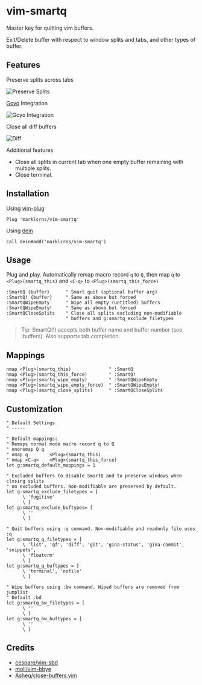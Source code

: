 # vim-smartq

Master key for quitting vim buffers.

Exit/Delete buffer with respect to window splits and tabs, and other types of
buffer.

## Features

Preserve splits across tabs

![Preserve Splits](https://i.imgur.com/uKRWrjS.gif)

[Goyo](https://github.com/junegunn/goyo.vim) Integration

![Goyo Integration](https://i.imgur.com/sB70XEK.gif)

Close all diff buffers

![Diff](https://i.imgur.com/qSTQfGl.gif)

Additional features

- Close all splits in current tab when one empty buffer remaining with multiple
  splits.
- Close terminal.

## Installation

Using [vim-plug](https://github.com/junegunn/vim-plug)

```vim
Plug 'marklcrns/vim-smartq'
```

Using [dein](https://github.com/Shougo/dein.vim)

```vim
call dein#add('marklcrns/vim-smartq')
```

## Usage

Plug and play. Automatically remap macro record `q` to `Q`, then map `q` to
`<Plug>(smartq_this)` and `<C-q>` to `<Plug>(smartq_this_force)`

```vim
:SmartQ {buffer}      " Smart quit (optional buffer arg)
:SmartQ! {buffer}     " Same as above but forced
:SmartQWipeEmpty      " Wipe all empty (untitled) buffers
:SmartQWipeEmpty!     " Same as above but forced
:SmartQCloseSplits    " Close all splits excluding non-modifiable
                      " buffers and g:smartq_exclude_filetypes
```

> Tip: SmartQ(!) accepts both buffer name and buffer number (see :buffers). Also
> supports tab completion.

## Mappings

```vim
nmap <Plug>(smartq_this)              " :SmartQ
nmap <Plug>(smartq_this_force)        " :SmartQ!
nmap <Plug>(smartq_wipe_empty)        " :SmartQWipeEmpty
nmap <Plug>(smartq_wipe_empty_force)  " :SmartQWipeEmpty!
nmap <Plug>(smartq_close_splits)      " :SmartQCloseSplits
```

## Customization

```vim
" Default Settings
" -----

" Default mappings:
" Remaps normal mode macro record q to Q
" nnoremap Q q
" nmap q        <Plug>(smartq_this)
" nmap <C-q>    <Plug>(smartq_this_force)
let g:smartq_default_mappings = 1

" Excluded buffers to disable SmartQ and to preserve windows when closing splits
" on excluded buffers. Non-modifiable are preserved by default.
let g:smartq_exclude_filetypes = [
      \ 'fugitive'
      \ ]
let g:smartq_exclude_buftypes= [
      \ ''
      \ ]

" Quit buffers using :q command. Non-modifiable and readonly file uses :q
let g:smartq_q_filetypes = [
      \ 'list', 'qf', 'diff', 'git', 'gina-status', 'gina-commit', 'snippets',
      \ 'floaterm'
      \ ]
let g:smartq_q_buftypes = [
      \ 'terminal', 'nofile'
      \ ]

" Wipe buffers using :bw command. Wiped buffers are removed from jumplist
" Default :bd
let g:smartq_bw_filetypes = [
      \ ''
      \ ]
let g:smartq_bw_buftypes = [
      \ ''
      \ ]
```

## Credits

- [cespare/vim-sbd](https://github.com/cespare/vim-sbd)
- [moll/vim-bbye](https://github.com/moll/vim-bbye)
- [Asheq/close-buffers.vim](https://github.com/Asheq/close-buffers.vim)

